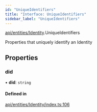 ```yaml
---
id: "UniqueIdentifiers"
title: "Interface: UniqueIdentifiers"
sidebar_label: "UniqueIdentifiers"
---
```


[api/entities/Identity](../../../../../modules/API/Entities/Identity/Identity.md).UniqueIdentifiers

Properties that uniquely identify an Identity

## Properties

### did

• **did**: `string`

#### Defined in

[api/entities/Identity/index.ts:106](https://github.com/PolymeshAssociation/polymesh-sdk/blob/c53723bab/src/api/entities/Identity/index.ts#L106)
